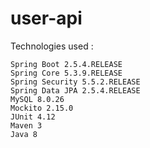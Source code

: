 # user-api

Technologies used :

    Spring Boot 2.5.4.RELEASE
    Spring Core 5.3.9.RELEASE
    Spring Security 5.5.2.RELEASE
    Spring Data JPA 2.5.4.RELEASE
    MySQL 8.0.26
    Mockito 2.15.0
    JUnit 4.12
    Maven 3
    Java 8
